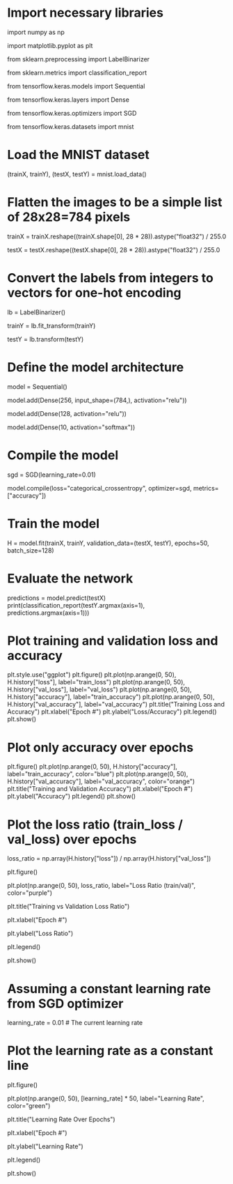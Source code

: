 # Import necessary libraries

import numpy as np

import matplotlib.pyplot as plt

from sklearn.preprocessing import LabelBinarizer

from sklearn.metrics import classification_report

from tensorflow.keras.models import Sequential

from tensorflow.keras.layers import Dense

from tensorflow.keras.optimizers import SGD

from tensorflow.keras.datasets import mnist

# Load the MNIST dataset

(trainX, trainY), (testX, testY) = mnist.load_data()

# Flatten the images to be a simple list of 28x28=784 pixels

trainX = trainX.reshape((trainX.shape[0], 28 * 28)).astype("float32") / 255.0

testX = testX.reshape((testX.shape[0], 28 * 28)).astype("float32") / 255.0

# Convert the labels from integers to vectors for one-hot encoding

lb = LabelBinarizer()

trainY = lb.fit_transform(trainY)

testY = lb.transform(testY)

# Define the model architecture

model = Sequential()

model.add(Dense(256, input_shape=(784,), activation="relu"))

model.add(Dense(128, activation="relu"))

model.add(Dense(10, activation="softmax"))

# Compile the model

sgd = SGD(learning_rate=0.01)

model.compile(loss="categorical_crossentropy", optimizer=sgd, metrics=["accuracy"])


# Train the model
H = model.fit(trainX, trainY, validation_data=(testX, testY), epochs=50, batch_size=128)
# Evaluate the network
predictions = model.predict(testX)
print(classification_report(testY.argmax(axis=1), predictions.argmax(axis=1)))
# Plot training and validation loss and accuracy
plt.style.use("ggplot")
plt.figure()
plt.plot(np.arange(0, 50), H.history["loss"], label="train_loss")
plt.plot(np.arange(0, 50), H.history["val_loss"], label="val_loss")
plt.plot(np.arange(0, 50), H.history["accuracy"], label="train_accuracy")
plt.plot(np.arange(0, 50), H.history["val_accuracy"], label="val_accuracy")
plt.title("Training Loss and Accuracy")
plt.xlabel("Epoch #")
plt.ylabel("Loss/Accuracy")
plt.legend()
plt.show()
# Plot only accuracy over epochs
plt.figure()
plt.plot(np.arange(0, 50), H.history["accuracy"], label="train_accuracy", color="blue")
plt.plot(np.arange(0, 50), H.history["val_accuracy"], label="val_accuracy", color="orange")
plt.title("Training and Validation Accuracy")
plt.xlabel("Epoch #")
plt.ylabel("Accuracy")
plt.legend()
plt.show()

# Plot the loss ratio (train_loss / val_loss) over epochs

loss_ratio = np.array(H.history["loss"]) / np.array(H.history["val_loss"])

plt.figure()

plt.plot(np.arange(0, 50), loss_ratio, label="Loss Ratio (train/val)", color="purple")

plt.title("Training vs Validation Loss Ratio")

plt.xlabel("Epoch #")

plt.ylabel("Loss Ratio")

plt.legend()

plt.show()

# Assuming a constant learning rate from SGD optimizer

learning_rate = 0.01 # The current learning rate

# Plot the learning rate as a constant line

plt.figure()

plt.plot(np.arange(0, 50), [learning_rate] * 50, label="Learning Rate", color="green")

plt.title("Learning Rate Over Epochs")

plt.xlabel("Epoch #")

plt.ylabel("Learning Rate")

plt.legend()

plt.show()
